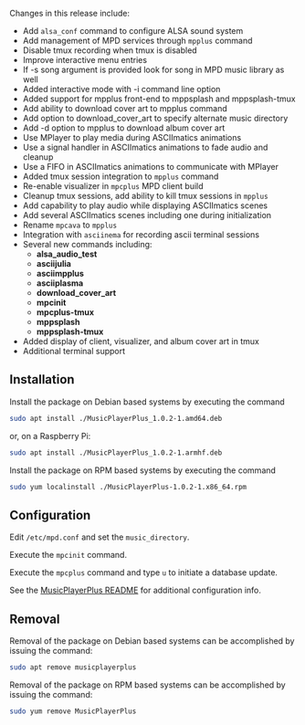 Changes in this release include:

* Add `alsa_conf` command to configure ALSA sound system
* Add management of MPD services through `mpplus` command
* Disable tmux recording when tmux is disabled
* Improve interactive menu entries
* If -s song argument is provided look for song in MPD music library as well
* Added interactive mode with -i command line option
* Added support for mpplus front-end to mppsplash and mppsplash-tmux
* Add ability to download cover art to mpplus command
* Add option to download_cover_art to specify alternate music directory
* Add -d option to mpplus to download album cover art
* Use MPlayer to play media during ASCIImatics animations
* Use a signal handler in ASCIImatics animations to fade audio and cleanup
* Use a FIFO in ASCIImatics animations to communicate with MPlayer
* Added tmux session integration to `mpplus` command
* Re-enable visualizer in `mpcplus` MPD client build
* Cleanup tmux sessions, add ability to kill tmux sessions in `mpplus`
* Add capability to play audio while displaying ASCIImatics scenes
* Add several ASCIImatics scenes including one during initialization
* Rename `mpcava` to `mpplus`
* Integration with `asciinema` for recording ascii terminal sessions
* Several new commands including:
    * **alsa_audio_test**
    * **asciijulia**
    * **asciimpplus**
    * **asciiplasma**
    * **download_cover_art**
    * **mpcinit**
    * **mpcplus-tmux**
    * **mppsplash**
    * **mppsplash-tmux**
* Added display of client, visualizer, and album cover art in tmux
* Additional terminal support

## Installation
Install the package on Debian based systems by executing the command

```bash
sudo apt install ./MusicPlayerPlus_1.0.2-1.amd64.deb
```

or, on a Raspberry Pi:

```bash
sudo apt install ./MusicPlayerPlus_1.0.2-1.armhf.deb
```

Install the package on RPM based systems by executing the command
```bash
sudo yum localinstall ./MusicPlayerPlus-1.0.2-1.x86_64.rpm
```

## Configuration
Edit `/etc/mpd.conf` and set the `music_directory`.

Execute the `mpcinit` command.

Execute the `mpcplus` command and type `u` to initiate a database update.

See the [MusicPlayerPlus README](https://github.com/doctorfree/MusicPlayerPlus#readme) for additional configuration info.

## Removal
Removal of the package on Debian based systems can be accomplished by issuing the command:

```bash
sudo apt remove musicplayerplus
```

Removal of the package on RPM based systems can be accomplished by issuing the command:

```bash
sudo yum remove MusicPlayerPlus
```
